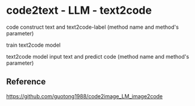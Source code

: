 # code2text - LLM - text2code

code construct text and text2code-label (method name and method's parameter)

train text2code model

text2code model input text and predict code (method name and method's parameter)

## Reference

https://github.com/guotong1988/code2image_LM_image2code
